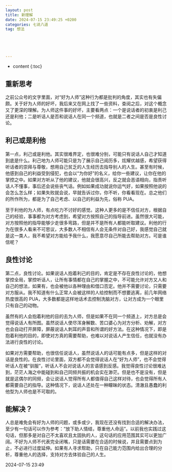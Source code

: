 ```yaml
---
layout: post
title: 新理解
date: 2024-07-15 23:49:25 +0200
categories: 七说八道
tag: 想法





---
```


* content
{:toc}




## 重新思考

之前公众号的文字里面，对“好为人师”这种行为都是批判的角度，其实也有失偏颇。关于好为人师的好坏，我后来又在网上找了一些资料，查阅之后，对这个概念又了更深的理解。为人师这件事的好坏，主要看两点：一个是说话者的初衷是利己还是利他；二是听话人是否和说话人在同一个频道，也就是二者之间是否是良性讨论。



## 利己或是利他

第一点，利己或是利他。其实很难界定，也很难分别，可能只有说话人自己才知道到底是什么。利己地为人师可能只是为了展示自己阅历多，炫耀优越感，希望获得听话者的崇拜与尊敬，想用自己贫乏的人生经历去指导别人的人生。甚至有时候，他感到自己的利益受到侵犯，也会以“为你好”的名义，给你一些建议，让你在他的掌控之中。如果对方听从了他的建议，他就会很高兴，反之就会恶语相向，指责听话人不懂事，事后还会说些丧气话。例如如果成功就说你运气好，如果按照他说的会怎么怎么样；如果失败就会说，早就告诉过你，你不听，你看看现在。总之他们的所作所为，都是为了自己考虑、以自己的利益为先，俗称 PUA。

至于利他的为人师，有点吃力不讨好的感觉。这种人更多的是不信任对方，根据自己的经验，事事都为对方考虑到，希望对方按照自己的指导前进。虽然很大可能，对方按照他的指导能够少走很多弯路，但是并不是所有人都能听取建议。利他的行为在很多人看来不可思议，大多数人不相信有人会无条件对自己好，我感觉自己就是这一类人，我不希望对方能给予我什么，我愿意尽自己所能去帮助对方。可是谁信呢？



## 良性讨论

第二点，良性讨论。如果说话人抱着利己的目的，肯定是不存在良性讨论的，他想掌控全局，掌控听话人，让所有事情都在自己的掌握之中，不可能允许对方又人和自己的想法，如果有，也会被他以各种理由和借口否定。他并不需要讨论，只需要对方服从。我不知道有什么正常人会被这样的人给控制而不想要逃离，前几年网络热度很高的 PUA，大多数都是这样地话术去控制洗脑对方，让对方成为一个眼里只有自己的动物。

虽然有的人会抱着利他的目的去为人师，但是如果不在同一个频道上，对方总是会觉得说话人有所图。虽然说话人使尽浑身解数、苦口婆心为对方分析、劝解，对方也会自动打开屏障，屏蔽说话人刺耳的声音和所谓的好方法。在这种情况下，即是抱着利他的目的，即使对方真的需要帮助，也难以对说话人产生信任，也就没有办法进行良性的讨论。

如果对方需要帮助，也很信任说话人，虽然说话人的话可能有点多，但是这样的对话是良性的。在良性讨论里面，双方都不会觉得说话人在“好为人师”，也不会觉得听话人在被“驯服”，听话人不会对说话人的言语感到反感。我觉得良性讨论很难达到，茫茫人海之中能碰到和自己同频共振的机会实在渺茫。但是也不是没有，但是就是这偶尔的同频，会让说话人觉得所有人都值得自己这样对待，也会觉得所有人都需要自己的指导。这种情况下，说话人还处在一种矇昧的状态。清澈且愚蠢的利他型为人师也是不可取的。



## 能解决？

人总是难免会有好为人师的问题，或多或少，我现在还没有找到合适的解决办法，至少有一句话可以作为参考：“放下助人情结，尊重他人命运”。以前我也实践过这句话，但那多是对自己不太喜欢且太固执的人，这句话的应用范围其实可以更加广阔。不好为人师不代表完全闭嘴，只是话需要在合适的时候说，并且需要点到为止，不必进行过度延伸。如果有人寻求帮助，只在自己能力范围内给出合理的分析，尊重他人的选择，支持对方去体验自己的人生。



2024-07-15 23:49